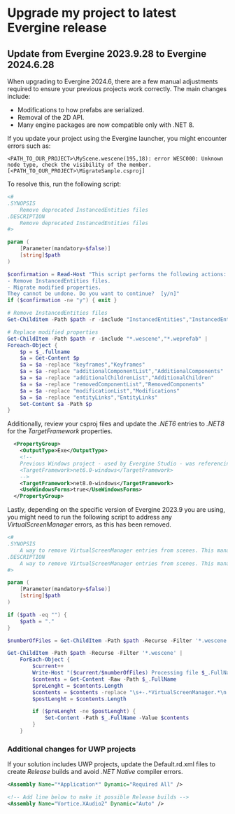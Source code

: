 # Upgrade my project to latest Evergine release

## Update from Evergine 2023.9.28 to Evergine 2024.6.28

When upgrading to Evergine 2024.6, there are a few manual adjustments required to ensure your previous projects work correctly. The main changes include:

- Modifications to how prefabs are serialized.
- Removal of the 2D API.
- Many engine packages are now compatible only with .NET 8.

If you update your project using the Evergine launcher, you might encounter errors such as:

`
<PATH_TO_OUR_PROJECT>\MyScene.wescene(195,18): error WESC000: Unknown node type, check the visibility of the member. [<PATH_TO_OUR_PROJECT>\MigrateSample.csproj]
`

To resolve this, run the following script:

```powershell
<#
.SYNOPSIS
	Remove deprecated InstancedEntities files 
.DESCRIPTION
	Remove deprecated InstancedEntities files 
#>

param (
	[Parameter(mandatory=$false)]
    [string]$path
)

$confirmation = Read-Host "This script performs the following actions:
- Remove InstancedEntities files.
- Migrate modified properties.
They cannot be undone. Do you want to continue?  [y/n]"
if ($confirmation -ne "y") { exit }

# Remove InstancedEntities files 
Get-Childitem -Path $path -r -include "InstancedEntities","InstancedEntities.wefile" | Remove-Item -Force

# Replace modified properties
Get-ChildItem -Path $path -r -include "*.wescene","*.weprefab" | 
Foreach-Object {
    $p = $_.fullname
    $a = Get-Content $p
    $a = $a -replace "keyframes","Keyframes"
    $a = $a -replace "additionalComponentList","AdditionalComponents"
    $a = $a -replace "additionalChildrenList","AdditionalChildren"
    $a = $a -replace "removedComponentList","RemovedComponents"
    $a = $a -replace "modificationList","Modifications"
    $a = $a -replace "entityLinks","EntityLinks"
    Set-Content $a -Path $p
}
```

Additionally, review your csproj files and update the _.NET6_ entries to _.NET8_ for the _TargetFramework_ properties.

```xml
  <PropertyGroup>
    <OutputType>Exe</OutputType>
    <!-- 
    Previous Windows project - used by Evergine Studio - was referencing .NET6. Do the same for the rest of your platform specific start projects.
    <TargetFramework>net6.0-windows</TargetFramework>
    -->
    <TargetFramework>net8.0-windows</TargetFramework>
    <UseWindowsForms>true</UseWindowsForms>
  </PropertyGroup>
```

Lastly, depending on the specific version of Evergine 2023.9 you are using, you might need to run the following script to address any _VirtualScreenManager_ errors, as this has been removed.

```powershell
<#
.SYNOPSIS
	A way to remove VirtualScreenManager entries from scenes. This manager has been removed 
.DESCRIPTION
	A way to remove VirtualScreenManager entries from scenes. This manager has been removed 
#>

param (
	[Parameter(mandatory=$false)]
    [string]$path
)

if ($path -eq "") {
    $path = "."
}

$numberOfFiles = Get-ChildItem -Path $path -Recurse -Filter '*.wescene' | Measure-Object | %{$_.Count}

Get-ChildItem -Path $path -Recurse -Filter '*.wescene' | 
    ForEach-Object {
        $current++
        Write-Host "($current/$numberOfFiles) Processing file $_.FullName"
        $contents = Get-Content -Raw -Path $_.FullName
        $preLenght = $contents.Length
        $contents = $contents -replace "\s+-.*VirtualScreenManager.*\n.*\n.*\n.*\n.*\n.*\n.*", ""
        $postLenght = $contents.Length

        if ($preLenght -ne $postLenght) {
            Set-Content -Path $_.FullName -Value $contents
        }
    }
```

### Additional changes for UWP projects

If your solution includes UWP projects, update the Default.rd.xml files to create _Release_ builds and avoid _.NET Native_ compiler errors.

```xml
<Assembly Name="*Application*" Dynamic="Required All" />

<!-- Add line below to make it possible Release builds -->
<Assembly Name="Vortice.XAudio2" Dynamic="Auto" />
```